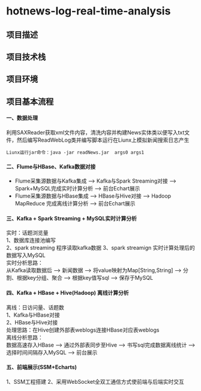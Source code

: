 # hotnews-log-real-time-analysis

## 项目描述

## 项目技术栈

## 项目环境

## 项目基本流程
#### 一、数据处理
利用SAXReader获取xml文件内容，清洗内容并构建News实体类以便写入txt文件，然后编写ReadWebLog类并编写脚本运行在Liunx上模拟新闻搜索日志产生
~~~
Liunx运行jar命令：java -jar readNews.jar  args0 args1
~~~

#### 二、Flume与HBase、Kafka数据对接    
* Flume采集源数据与Kafka集成 --> Kafka与Spark Streaming对接 --> Spark+MySQL完成实时计算分析  -->  前台Echart展示     
* Flume采集源数据与HBase集成 -->  HBase与Hive对接  -->  Hadoop MapReduce 完成离线计算分析  -->  前台Echart展示
  

#### 三、Kafka + Spark Streaming + MySQL实时计算分析
实时：话题浏览量       
1、数据库连接池编写    
2、spark streaming 程序读取kafka数据
3、spark streamign 实时计算处理后的数据写入MySQL       
实时分析思路：          
从Kafka读取数据后 --> 新闻数据 --> 将value映射为Map[String,String] --> 分割、根据key分组、聚合 --> 根据key值写sql --> 保存于MySQL


#### 四、Kafka + HBase + Hive(Hadoop) 离线计算分析
离线：日访问量、话题数    
1、Kafka与HBase对接   
2、HBase与Hive对接  
处理思路：在Hive创建外部表weblogs连接HBase对应表weblogs      
离线分析思路：    
数据高速存入HBase --> 通过外部表同步至Hive --> 书写sql完成数据离线统计 --> 选择时间间隔存入MySQL --> 前台展示          


#### 五、前端展示(SSM+Echarts) 
1、SSM工程搭建
2、采用WebSocket全双工通信方式使前端与后端实时交互



